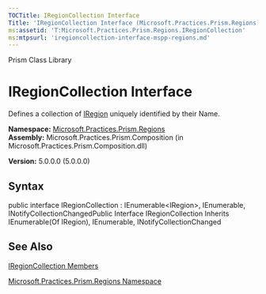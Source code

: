 ```yaml
---
TOCTitle: IRegionCollection Interface
Title: 'IRegionCollection Interface (Microsoft.Practices.Prism.Regions)'
ms:assetid: 'T:Microsoft.Practices.Prism.Regions.IRegionCollection'
ms:mtpsurl: 'iregioncollection-interface-mspp-regions.md'
---
```


Prism Class Library

IRegionCollection Interface
===========================

Defines a collection of [IRegion](https://msdn.microsoft.com/library/microsoft.practices.prism.regions.iregion) uniquely identified by their Name.

**Namespace:** [Microsoft.Practices.Prism.Regions](https://msdn.microsoft.com/library/microsoft.practices.prism.regions)
**Assembly:** Microsoft.Practices.Prism.Composition (in Microsoft.Practices.Prism.Composition.dll)

**Version:** 5.0.0.0 (5.0.0.0)

## Syntax


public interface IRegionCollection : IEnumerable&lt;IRegion&gt;, IEnumerable, INotifyCollectionChangedPublic Interface IRegionCollection Inherits IEnumerable(Of IRegion), IEnumerable, INotifyCollectionChanged

See Also
--------


[IRegionCollection Members](https://msdn.microsoft.com/allmembers.t:microsoft.practices.prism.regions.iregioncollection)

[Microsoft.Practices.Prism.Regions Namespace](https://msdn.microsoft.com/library/microsoft.practices.prism.regions)
